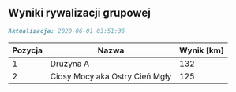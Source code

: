 ## Wyniki rywalizacji grupowej

```markdown
Aktualizacja: 2020-06-01 03:51:36
```

Pozycja | Nazwa | Wynik [km] |
------------ | -------------  | -------------
 1 |Drużyna A | 132 
 2 |Ciosy Mocy aka Ostry Cień Mgły | 125